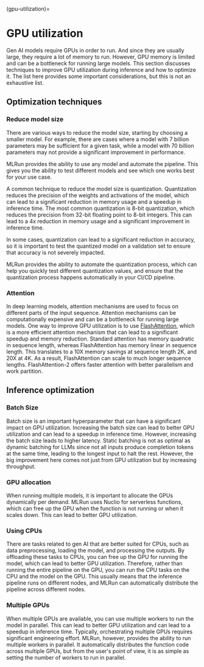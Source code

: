 (gpu-utilization)=
# GPU utilization

Gen AI models require GPUs in order to run. And since they are usually large, they require a lot of memory to run. However, GPU memory is limited and can be a bottleneck for running large models. This section discusses techniques to improve GPU utilization during inference and how to optimize it. The list here provides some important considerations, but this is not an exhaustive list.

## Optimization techniques

### Reduce model size

There are various ways to reduce the model size, starting by choosing a smaller model. For example, there are cases where a model with 7 billion parameters may be sufficient for a given task, while a model with 70 billion parameters may not provide a significant improvement in performance.

MLRun provides the ability to use any model and automate the pipeline. This gives you the ability to test different models and see which one works best for your use case.

A common technique to reduce the model size is quantization. Quantization reduces the precision of the weights and activations of the model, which can lead to a significant reduction in memory usage and a speedup in inference time. The most common quantization is 8-bit quantization, which reduces the precision from 32-bit floating point to 8-bit integers. This can lead to a 4x reduction in memory usage and a significant improvement in inference time.

In some cases, quantization can lead to a significant reduction in accuracy, so it is important to test the quantized model on a validation set to ensure that accuracy is not severely impacted.

MLRun provides the ability to automate the quantization process, which can help you quickly test different quantization values, and ensure that the quantization process happens automatically in your CI/CD pipeline.

### Attention

In deep learning models, attention mechanisms are used to focus on different parts of the input sequence. Attention mechanisms can be computationally expensive and can be a bottleneck for running large models. One way to improve GPU utilization is to use [FlashAttention](https://github.com/Dao-AILab/flash-attention), which is a more efficient attention mechanism that can lead to a significant speedup and memory reduction.  Standard attention has memory quadratic in sequence length, whereas FlashAttention has memory linear in sequence length. This translates to a 10X memory savings at sequence length 2K, and 20X at 4K. As a result, FlashAttention can scale to much longer sequence lengths. FlashAttention-2 offers faster attention with better parallelism and work partition.

## Inference optimization

### Batch Size

Batch size is an important hyperparameter that can have a significant impact on GPU utilization. Increasing the batch size can lead to better GPU utilization and can lead to a speedup in inference time. However, increasing the batch size leads to higher latency. Static batching is not as optimal as dynamic batching for LLMs since not all inputs produce completion tokens at the same time, leading to the longest input to halt the rest. However, the big improvement here comes not just from GPU utilization but by increasing throughput.

### GPU allocation

When running multiple models, it is important to allocate the GPUs dynamically per demand. MLRun uses Nuclio for serverless functions, which can free up the GPU when the function is not running or when it scales down. This can lead to better GPU utilization.

### Using CPUs

There are tasks related to gen AI that are better suited for CPUs, such as data preprocessing, loading the model, and processing the outputs. By offloading these tasks to CPUs, you can free up the GPU for running the model, which can lead to better GPU utilization. Therefore, rather than running the entire pipeline on the GPU, you can run the CPU tasks on the CPU and the model on the GPU. This usually means that the inference pipeline runs on different nodes, and MLRun can automatically distribute the pipeline across different nodes.


### Multiple GPUs

When multiple GPUs are available, you can use multiple workers to run the model in parallel. This can lead to better GPU utilization and can lead to a speedup in inference time. Typically, orchestrating multiple GPUs requires significant engineering effort. MLRun, however, provides the ability to run multiple workers in parallel. It automatically distributes the function code across multiple GPUs, but from the user's point of view, it is as simple as setting the number of workers to run in parallel.

